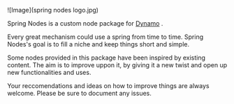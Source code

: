 ![Image](spring nodes logo.jpg)

Spring Nodes is a custom node package for [Dynamo](http://www.dynamobim.org) .

Every great mechanism could use a spring from time to time. Spring Nodes's goal is to fill a niche and keep things short and simple.

Some nodes provided in this package have been inspired by existing content. The aim is to improve uppon it, by giving it a new twist and open up new functionalities and uses.

Your reccomendations and ideas on how to improve things are always welcome. Please be sure to document any issues.
